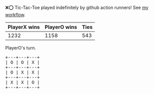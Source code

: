 :x::o: Tic-Tac-Toe played indefinitely by github action runners! See [my workflow](.github/workflows/play.yaml).

|PlayerX wins|PlayerO wins|Ties|
|-|-|-|
|1232|1158|543|

PlayerO's turn.

<pre>
+---+---+---+
| O | O | X |
+---+---+---+
| O | X | X |
+---+---+---+
| X | X | O |
+---+---+---+
</pre>